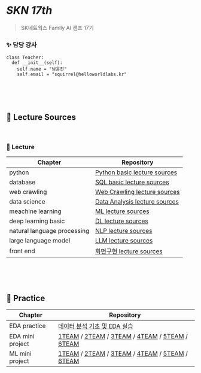 # _SKN 17th_
> SK네트웍스 Family AI 캠프 17기

### ✨  담당 강사 
```
class Teacher:
  def __init__(self):
    self.name = "남윤진"
    self.email = "squirrel@helloworldlabs.kr"
```

<br><br><br>

## 🔎 Lecture Sources

<br>

### 🌟 Lecture

| Chapter | Repository |
| ------ | ------ |
| python | [Python basic lecture sources](https://github.com/Encore-SKN-17/python_basic.git) |
| database | [SQL basic lecture sources](https://github.com/Encore-SKN-17/database.git) |
| web crawling | [Web Crawling lecture sources](https://github.com/Encore-SKN-17/web_crawling.git) |
| data science | [Data Analysis lecture sources](https://github.com/Encore-SKN-17/data_analysis.git) |
| meachine learning | [ML lecture sources](https://github.com/Encore-SKN-17/machine_learning.git) |
| deep learning basic | [DL lecture sources](https://github.com/Encore-SKN-17/deep_learning.git) |
| natural language processing | [NLP lecture sources](https://github.com/Encore-SKN-17/natural_language_processing.git) |
| large language model | [LLM lecture sources](https://github.com/Encore-SKN-17/large_language_model.git) |
| front end | [화면구현 lecture sources](https://github.com/Encore-SKN-17/front_end.git) |

<br><br><br>

## 🔎 Practice

| Chapter | Repository |
| ------ | ------ |
| EDA practice | [데이터 분석 기초 및 EDA 실습](https://github.com/Encore-SKN-17/eda_practice) |
| EDA mini project | [1TEAM](https://github.com/Encore-SKN-17/EDA_MINI_1TEAM) / [2TEAM](https://github.com/Encore-SKN-17/EDA_MINI_2TEAM) / [3TEAM](https://github.com/Encore-SKN-17/EDA_MINI_3TEAM) / [4TEAM](https://github.com/Encore-SKN-17/EDA_MINI_4TEAM) / [5TEAM](https://github.com/Encore-SKN-17/EDA_MINI_5TEAM) / [6TEAM](https://github.com/Encore-SKN-17/EDA_MINI_6TEAM) |
| ML mini project | [1TEAM](https://github.com/Encore-SKN-17/ML_MINI_1TEAM) / [2TEAM](https://github.com/Encore-SKN-17/ML_MINI_2TEAM) / [3TEAM](https://github.com/Encore-SKN-17/ML_MINI_3TEAM) / [4TEAM](https://github.com/Encore-SKN-17/ML_MINI_4TEAM) / [5TEAM](https://github.com/Encore-SKN-17/ML_MINI_5TEAM) / [6TEAM](https://github.com/Encore-SKN-17/ML_MINI_6TEAM) |

